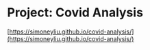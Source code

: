 # Project: Covid Analysis
[https://simoneyliu.github.io/covid-analysis/](https://simoneyliu.github.io/covid-analysis/)

